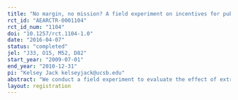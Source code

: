 ```yaml
---
title: "No margin, no mission? A field experiment on incentives for public service delivery"
rct_id: "AEARCTR-0001104"
rct_id_num: "1104"
doi: "10.1257/rct.1104-1.0"
date: "2016-04-07"
status: "completed"
jel: "J33, O15, M52, D82"
start_year: "2009-07-01"
end_year: "2010-12-31"
pi: "Kelsey Jack kelseyjack@ucsb.edu"
abstract: "We conduct a field experiment to evaluate the effect of extrinsic rewards, both financial and non-financial, on the performance of agents recruited by a public health organization to promote HIV prevention and sell condoms. In this setting: (i) non-financial rewards are effective at improving performance; (ii) the effect of both types of rewards is stronger for pro-socially motivated agents; and (iii) both types of rewards are effective when their relative value is high. The findings illustrate that extrinsic rewards can improve the performance of agents engaged in public service delivery, and that non-financial rewards can be effective in settings where the power of financial incentives is limited."
layout: registration
---
```


